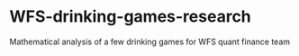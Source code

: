# WFS-drinking-games-research
Mathematical analysis of a few drinking games for WFS quant finance team
